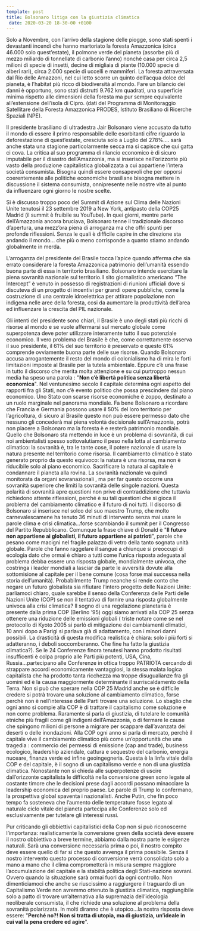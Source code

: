 ```yaml
---
template: post
title: Bolsonaro litiga con la giustizia climatica
 date: 2020-03-20 18-30-00 +0100
---
```


Solo a Novembre, con l’arrivo della stagione delle piogge, sono stati spenti i devastanti incendi che hanno martoriato la foresta Amazzonica (circa 46.000 solo quest’estate), il polmone verde del pianeta (assorbe più di mezzo miliardo di tonnellate di carbonio l’anno) nonché casa per circa 2,5 milioni di specie di insetti, decine di migliaia di piante (10.000 specie di alberi rari), circa 2.000 specie di uccelli e mammiferi. La foresta attraversata dal Rio delle Amazzoni, nel cui letto scorre un quinto dell’acqua dolce del pianeta, è l’habitat più ricco di biodiversità al mondo. Fare un bilancio dei danni è opportuno, sono stati distrutti 9.762 km quadrati, una superficie minima rispetto alle dimensioni della foresta ma pur sempre equivalente all’estensione dell’isola di Cipro. (dati del Programma di Monitoraggio Satellitare della Foresta Amazzonica PRODES, Istituto Brasiliano di Ricerche Spaziali INPE).

Il presidente brasiliano di ultradestra Jair Bolsonaro viene accusato da tutto il mondo di essere il primo responsabile delle esorbitanti cifre riguardo la deforestazione di quest’estate, cresciuta solo a Luglio del 278%.... sarà anche stata una stagione particolarmente secca ma si capisce che qui gatta ci cova. La critica al suo programma di rilancio economico è di sicuro imputabile per il disastro dell’Amazzonia, ma si inserisce nell’orizzonte più vasto della produzione capitalistica globalizzata a cui appartiene l’intera società consumista. Bisogna quindi essere consapevoli che per opporsi coerentemente alle politiche economiche brasiliane bisogna mettere in discussione il sistema consumista, onnipresente nelle nostre vite al punto da influenzare ogni giorno le nostre scelte. 

Si è discusso troppo poco del Summit di Azione sul Clima delle Nazioni Unite tenutosi il 23 settembre 2019 a New York, antipasto della COP25 Madrid (il summit è fruibile su YouTube). In quei giorni, mentre parte dell’Amazzonia ancora bruciava, Bolsonaro tenne il tradizionale discorso d’apertura, una mezz’ora piena di arroganza ma che offrì spunti per profonde riflessioni. Senza le quali è difficile capire in che direzione sta andando il mondo... che più o meno corrisponde a quanto stiamo andando globalmente in merda.

L’arroganza del presidente del Brasile tocca l’apice quando afferma che sia errato considerare la foresta Amazzonica patrimonio dell’umanità essendo buona parte di essa in territorio brasiliano. Bolsonaro intende esercitare la piena sovranità nazionale sul territorio.Il sito giornalistico americano “The Intercept” è venuto in possesso di registrazioni di riunioni ufficiali dove si discuteva di un progetto di incentivi per grandi opere pubbliche, come la costruzione di una centrale idroelettrica per attirare popolazione non indigena nelle aree della foresta, cosi da aumentare la produttività dell’area ed influenzare la crescita del PIL nazionale. 

Gli intenti del presidente sono chiari, il Brasile è uno degli stati più ricchi di risorse al mondo e se vuole affermarsi sul mercato globale come superpotenza deve poter utilizzare interamente tutto il suo potenziale economico. Il vero problema del Brasile è che, come correttamente osserva il suo presidente, il 61% del suo territorio è preservato e questo 61% comprende ovviamente buona parte delle sue risorse. Quando Bolsonaro accusa arrogantemente il resto del mondo di colonialismo ha di mira le forti limitazioni imposte al Brasile per la tutela ambientale. Eppure c’è una frase in tutto il discorso che merita molta attenzione e su cui purtroppo nessun media ha speso una parola : "**Non c’è libertà politica senza libertà economica**".
 Nel ventunesimo secolo il capitale determina ogni aspetto dei rapporti fra gli Stati, non c’è evento politico che possa prescindere dal piano economico. Uno Stato con scarse risorse economiche è zoppo, destinato a un ruolo marginale nel panorama mondiale. Fa bene Bolsonaro a ricordare che Francia  e Germania possono usare il 50% del loro territorio per l’agricoltura, di sicuro al Brasile questo non può essere permesso dato che nessuno gli concederà mai piena volontà decisionale sull’Amazzonia, potrà non piacere a Bolsonaro ma la foresta è e resterà patrimonio mondiale. Quello che Bolsonaro sta mettendo in luce è un problema di sovranità, di cui noi ambientalisti spesso sottovalutiamo il peso nella lotta al cambiamento climatico: la sovranità è, tra le tante cose, il potere nazionale di usare la natura presente nel territorio come risorsa. Il cambiamento climatico è stato generato proprio da questo equivoco: la natura è una risorsa, ma non è riducibile solo al piano economico. Sacrificare la natura al capitale è condannare il pianeta alla rovina. La sovranità nazionale va quindi monitorata da organi sovranazionali , ma per far questo occorre una sovranità superiore che limiti la sovranità delle singole nazioni. Questa polarità di sovranità apre questioni non prive di contraddizione che tuttavia richiedono attente riflessioni, perché è su tali questioni che si gioca il problema del cambiamento climatico e il futuro di noi tutti.
Il discorso di Bolsonaro si inserisce nel solco del suo maestro Trump, che molto carnevalescamene ha tenuto 36 minuti di intervento senza mai usare le parole clima e crisi climatica...forse  scambiando il summit per il Congresso del Partito Repubblicano. Comunque la frase chiave di Donald è "**Il futuro non appartiene ai globalisti, il futuro appartiene ai patrioti**", parole che pesano come macigni nel fragile palazzo di vetro della tanto sognata unità globale. Parole che fanno raggelare il sangue a chiunque si preoccupi di ecologia dato che ormai è chiaro a tutti come l’unica risposta adeguata al problema debba essere una risposta globale, mondialmente univoca, che costringa i leader mondiali a lasciar da parte le avversità dovute alla sottomisione al capitale per il bene comune (cosa forse mai successa nella storia dell’umanità). Probabilmente Trump neanche si rende conto che negare un futuro globalista sia rifiutare l’intero progetto delle Nazioni Unite: parliamoci chiaro, quale sarebbe il senso della Conferenza delle Parti delle Nazioni Unite (COP) se non il tentativo di fornire una risposta globalmente univoca alla crisi climatica?  Il sogno di una regolazione planetaria è presente dalla prima COP (Berlino ’95) oggi siamo arrivati alla COP 25 senza ottenere una riduzione delle emissioni globali ( triste notare come se nel protocollo di Kyoto 2005 si parlò di mitigazione dei cambiamenti climatici, 10 anni dopo a Parigi si parlava già di adattamento, con i minori danni possibili. La drasticità di questa modifica realistica è chiara: solo i più forti si adatteranno, i deboli soccomberanno. Che fine ha fatto la giustizia climatica?). 
Se le 24 Conferenze finora tenutesi hanno prodotto risultati insufficenti è colpa proprio alle Parti più potenti, USA, Cina, Russia...partecipano alle Conferenze in ottica troppo PATRIOTA cercando di strappare accordi economicamente vantaggiosi, la stessa malata logica capitalista che ha prodotto  tanta ricchezza ma troppe disugualianze fra gli uomini ed è la causa maggiormente determinante il surriscaldamento della Terra. Non si può che sperare nella COP 25 Madrid anche se è difficile credere si potrà trovare una soluzione al cambiamento climatico, forse perchè non è nell’interesse delle Parti trovare una soluzione. 
Lo sbaglio che ogni anno si compie alla COP è di trattare il capitalismo come soluzione e non come problema. Raramente si parla di giustizia, di tutelare le comunità etniche più fragili come gli indigeni dell’Amazzonia, o di fermare le cause che spingono milioni di persone a migrare per scappare dall’avanzata dei deserti o delle inondazioni. Alla COP ogni anno si parla di mercato, perchè il capitale vive il cambiamento climatico più come un’opportunità che una tragedia : commercio dei permessi di emissione (cap and trade), business ecologico, leadership aziendale,  cattura e sequestro del carbonio, energia nuceare,  finanza verde ed infine  geoingegneria. Questa è la linfa vitale della COP e del capitale, è il sogno di un capitalismo verde e non di una giustizia climatica.
 Nonostante non si chieda alle superpotenze di uscire dall’orizzonte capitalista le difficoltà nella conversione green sono legate al costante timore che le decisioni prese dagli accordi possano minacciare la leadership economica del proprio paese. Le parole di Trump lo confermano, la prospettiva global spaventa i nazionalisti. Anche Putin, che fin poco tempo fa sosteneva che l’aumento delle temperature fosse legato al naturale ciclo vitale del pianeta partecipa alle Conferenze solo ed esclusivamente per tutelare gli interessi russi. 

Pur criticando gli obbiettivi capitalistici della Cop non si può riconoscerne l’importanza: realisticamente la conversione green della società deve essere il nostro obbiettivo a breve termine, abbiamo dalla nostra parte le esigenze naturali. Sarà una conversione necessaria prima o poi, il nostro compito deve essere quello di far si che questo avvenga il prima possibile. Senza il nostro intervento questo processo di conversione verrà consolidato solo a mano a mano che il clima comprometterà in misura sempre maggiore l’accumulazione del capitale e la stabiltà politica degli Stati-nazione sovrani. Ovvero quando la situazione sarà ormai fuori da ogni controllo.
 Non dimenticiamoci che anche se riuscissimo a raggiurgere il traguardo di un Capitalismo Verde non avremmo ottenuto la giustizia climatica, raggiungibile solo a patto di trovare un’alternativa alla supremazia dell’ideologia neoliberale consumista, il che richiede una soluzione al problema della sovranità polarizzata. In molti diranno che è utopico...la nostra risposta deve essere: "**Perché no?!  Non si tratta di utopia, ma di giustizia, un’ideale in cui val la pena credere ed agire**".
